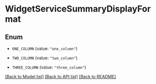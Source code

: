 # WidgetServiceSummaryDisplayFormat

## Enum

- `ONE_COLUMN` (value: `"one_column"`)

- `TWO_COLUMN` (value: `"two_column"`)

- `THREE_COLUMN` (value: `"three_column"`)

[[Back to Model list]](../README.md#documentation-for-models) [[Back to API list]](../README.md#documentation-for-api-endpoints) [[Back to README]](../README.md)
